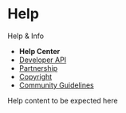 <h1 class="pg_hd">Help</h1>
<div class="vc_l">
    <div class="vc_cats">
        <div>Help & Info</div>
        <ul>
            <li style="font-weight:bold;cursor:default">Help Center</li>
            <li><a href="/developers">Developer API</a></li>
            <li><a href="/partners">Partnership</a></li>
            <li><a href="/copyright">Copyright</a></li>
            <li><a href="/guidelines">Community Guidelines</a></li>
        </ul>
    </div>
</div>
<div class="vc_r">
    <p>Help content to be expected here</p>
</div>